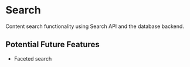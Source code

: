 # Search
Content search functionality using Search API and the database backend.

## Potential Future Features
* Faceted search
